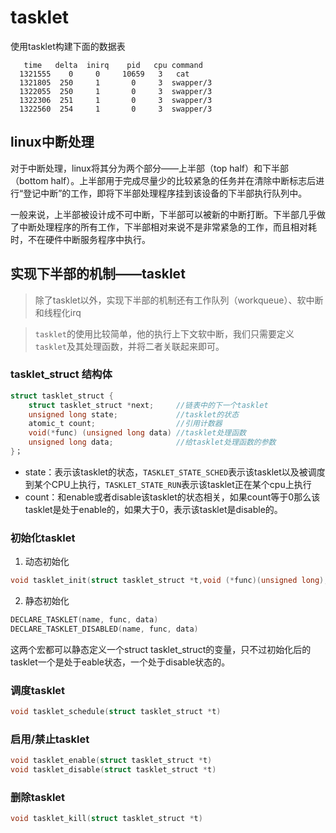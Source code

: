 # tasklet

使用tasklet构建下面的数据表
```
   time   delta  inirq    pid   cpu command
  1321555    0     0     10659   3   cat
  1321805  250     1       0     3  swapper/3
  1322055  250     1       0     3  swapper/3
  1322306  251     1       0     3  swapper/3
  1322560  254     1       0     3  swapper/3

```

## linux中断处理

对于中断处理，linux将其分为两个部分——上半部（top half）和下半部（bottom half）。上半部用于完成尽量少的比较紧急的任务并在清除中断标志后进行“登记中断”的工作，即将下半部处理程序挂到该设备的下半部执行队列中。

一般来说，上半部被设计成不可中断，下半部可以被新的中断打断。下半部几乎做了中断处理程序的所有工作，下半部相对来说不是非常紧急的工作，而且相对耗时，不在硬件中断服务程序中执行。

## 实现下半部的机制——tasklet
> 除了tasklet以外，实现下半部的机制还有工作队列（workqueue）、软中断和线程化irq

> `tasklet`的使用比较简单，他的执行上下文软中断，我们只需要定义`tasklet`及其处理函数，并将二者关联起来即可。

### tasklet_struct 结构体

```c
struct tasklet_struct {
	struct tasklet_struct *next;     //链表中的下一个tasklet
	unsigned long state;             //tasklet的状态        
	atomic_t count;                  //引用计数器
	void(*func) (unsigned long data) //tasklet处理函数
	unsigned long data;              //给tasklet处理函数的参数     
}；
```
- state：表示该tasklet的状态，`TASKLET_STATE_SCHED`表示该tasklet以及被调度到某个CPU上执行，`TASKLET_STATE_RUN`表示该tasklet正在某个cpu上执行
- count：和enable或者disable该tasklet的状态相关，如果count等于0那么该tasklet是处于enable的，如果大于0，表示该tasklet是disable的。

### 初始化tasklet

1. 动态初始化
```c
void tasklet_init(struct tasklet_struct *t,void (*func)(unsigned long), unsigned long data)
```

2. 静态初始化
```c
DECLARE_TASKLET(name, func, data)
DECLARE_TASKLET_DISABLED(name, func, data)
```
这两个宏都可以静态定义一个struct tasklet_struct的变量，只不过初始化后的tasklet一个是处于eable状态，一个处于disable状态的。

### 调度tasklet

```c
void tasklet_schedule(struct tasklet_struct *t)
```

### 启用/禁止tasklet

```c
void tasklet_enable(struct tasklet_struct *t)
void tasklet_disable(struct tasklet_struct *t)
```

### 删除tasklet

```c
void tasklet_kill(struct tasklet_struct *t)
```

